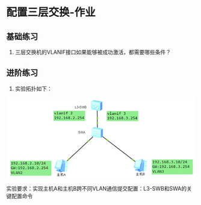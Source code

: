 # 配置三层交换-作业

## 基础练习

1. 三层交换机的VLANIF接口如果能够被成功激活，都需要哪些条件？

   

## 进阶练习

1. 实验拓扑如下：

![](./images/02.png)

实验要求：实现主机A和主机B跨不同VLAN通信提交配置：L3-SWB和SWA的关键配置命令




